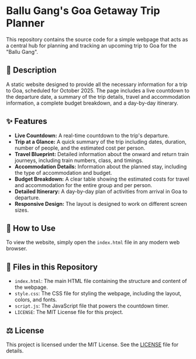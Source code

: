 # Ballu Gang's Goa Getaway Trip Planner

This repository contains the source code for a simple webpage that acts as a central hub for planning and tracking an upcoming trip to Goa for the "Ballu Gang".

## 🌴 Description

A static website designed to provide all the necessary information for a trip to Goa, scheduled for October 2025. The page includes a live countdown to the departure date, a summary of the trip details, travel and accommodation information, a complete budget breakdown, and a day-by-day itinerary.

## ✨ Features

  * **Live Countdown:** A real-time countdown to the trip's departure.
  * **Trip at a Glance:** A quick summary of the trip including dates, duration, number of people, and the estimated cost per person.
  * **Travel Blueprint:** Detailed information about the onward and return train journeys, including train numbers, class, and timings.
  * **Accommodation Details:** Information about the planned stay, including the type of accommodation and budget.
  * **Budget Breakdown:** A clear table showing the estimated costs for travel and accommodation for the entire group and per person.
  * **Detailed Itinerary:** A day-by-day plan of activities from arrival in Goa to departure.
  * **Responsive Design:** The layout is designed to work on different screen sizes.

## 🚀 How to Use

To view the website, simply open the `index.html` file in any modern web browser.

## 📁 Files in this Repository

  * `index.html`: The main HTML file containing the structure and content of the webpage.
  * `style.css`: The CSS file for styling the webpage, including the layout, colors, and fonts.
  * `script.js`: The JavaScript file that powers the countdown timer.
  * `LICENSE`: The MIT License file for this project.

## ⚖️ License

This project is licensed under the MIT License. See the [LICENSE](https://www.google.com/search?q=LICENSE) file for details.
